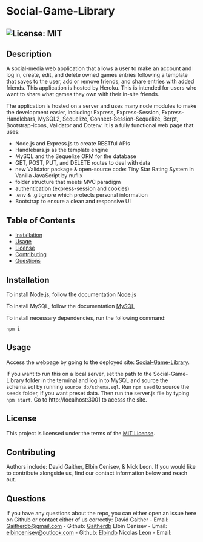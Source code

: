 # Social-Game-Library
  ## ![License: MIT](https://img.shields.io/badge/License-MIT-yellow.svg)

  ## Description
  A social-media web application that allows a user to make an account and log in, create, edit, and delete owned games entries following a template that saves to the user, add or remove friends, and share entries with added friends. This application is hosted by Heroku. This is intended for users who want to share what games they own with their in-site friends.

  The application is hosted on a server and uses many node modules to make the development easier, including: Express, Express-Session, Express-Handlebars, MySQL2, Sequelize, Connect-Session-Sequelize, Bcrpt, Bootstrap-icons, Validator and Dotenv. It is a fully functional web page that uses:
  * Node.js and Express.js to create RESTful APIs
  * Handlebars.js as the template engine
  * MySQL and the Sequelize ORM for the database
  * GET, POST, PUT, and DELETE routes to deal with data 
  * new Validator package & open-source code: Tiny Star Rating System In Vanilla JavaScript by nuflix
  * folder structure that meets MVC paradigm
  * authentication (express-session and cookies)
  * .env & .gitignore which protects personal information
  * Bootstrap to ensure a clean and responsive UI


  ## Table of Contents
  * [Installation](#installation)
  * [Usage](#usage)
  * [License](#license)
  * [Contributing](#contributing)
  * [Questions](#questions)
  
  ## Installation
  To install Node.js, follow the documentation [Node.js](https://coding-boot-camp.github.io/full-stack/nodejs/how-to-install-nodejs)

  To install MySQL, follow the documentation [MySQL](https://dev.mysql.com/downloads/installer/)

  To install necessary dependencies, run the following command: 
  ```
  npm i
  ```
  
  ## Usage
  Access the webpage by going to the deployed site: [Social-Game-Library](https://secret-beach-64321.herokuapp.com/). 

  If you want to run this on a local server, set the path to the Social-Game-Library folder in the terminal and log in to MySQL and source the schema.sql by running `source db/schema.sql`. Run `npm seed` to source the seeds folder, if you want preset data.  Then run the server.js file by typing `npm start`. Go to http://localhost:3001 to acesss the site.

  ## License  
  This project is licensed under the terms of the [MIT License](https://opensource.org/licenses/MIT).

  ## Contributing
  Authors include: 
  David Gaither, Elbin Cenisev, & Nick Leon.
  If you would like to contribute alongside us, find our contact information below and reach out.


  ## Questions
  If you have any questions about the repo, you can either open an issue here on Github or contact either of us correctly:
  David Gaither - Email: Gaitherdb@gmail.com - Github: [Gaitherdb](https://github.com/Gaitherdb)
  Elbin Cenisev - Email: elbincenisev@outlook.com  - Github: [Elbindb](https://github.com/elbin-cenisev)
  Nicolas Leon - Email: 
